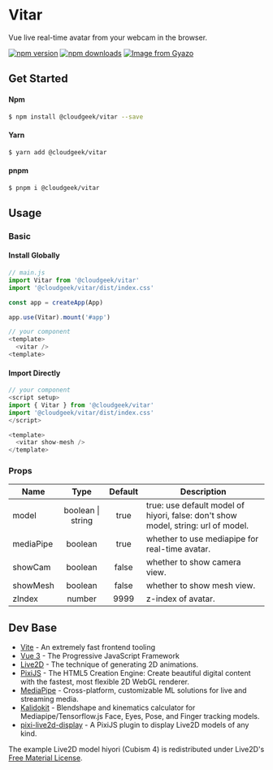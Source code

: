 # Vitar

Vue live real-time avatar from your webcam in the browser. 

[![npm version](https://img.shields.io/npm/v/@cloudgeek/vitar.svg?style=flat-square)](https://www.npmjs.com/package/@cloudgeek/vitar)
[![npm downloads](https://img.shields.io/npm/dm/@cloudgeek/vitar.svg?style=flat-square)](https://www.npmjs.com/package/@cloudgeek/vitar)
[![Image from Gyazo](https://i.gyazo.com/27e34834ad835dcd2e6fcdf9c775539a.gif)](https://gyazo.com/27e34834ad835dcd2e6fcdf9c775539a)
## Get Started

#### Npm

``` bash
$ npm install @cloudgeek/vitar --save
```

#### Yarn

``` bash
$ yarn add @cloudgeek/vitar
```

#### pnpm

``` bash
$ pnpm i @cloudgeek/vitar
```

## Usage
### Basic
#### Install Globally

```js
// main.js
import Vitar from '@cloudgeek/vitar'
import '@cloudgeek/vitar/dist/index.css'

const app = createApp(App)

app.use(Vitar).mount('#app')
```
```js
// your component
<template>
  <vitar />
<template>
```
#### Import Directly
```js
// your component
<script setup>
import { Vitar } from '@cloudgeek/vitar'
import '@cloudgeek/vitar/dist/index.css'
</script>

<template>
  <vitar show-mesh />
</template>
```

### Props

| Name           | Type             | Default          | Description |
| -------------- | :--------------: | :--------------: | -------------- |
| model          | boolean \| string| true             | true: use default model of hiyori, false: don't show model, string: url of model.|
| mediaPipe       | boolean         | true             | whether to use mediapipe for real-time avatar.|
| showCam        | boolean          | false            | whether to show camera view.|
| showMesh       | boolean          | false            | whether to show mesh view.|
| zIndex         | number           | 9999             | z-index of avatar.|

## Dev Base
- [Vite](https://vitejs.dev) - An extremely fast frontend tooling
- [Vue 3](https://vuejs.org/) - The Progressive
JavaScript Framework
- [Live2D](https://www.live2d.com/) - The technique of generating 2D animations.
- [PixiJS](https://github.com/pixijs/pixijs) - The HTML5 Creation Engine: Create beautiful digital content with the fastest, most flexible 2D WebGL renderer.
- [MediaPipe](https://mediapipe.dev/) - Cross-platform, customizable ML solutions for live and streaming media.
- [Kalidokit](https://github.com/yeemachine/kalidokit) - Blendshape and kinematics calculator for Mediapipe/Tensorflow.js Face, Eyes, Pose, and Finger tracking models.
- [pixi-live2d-display](https://github.com/guansss/pixi-live2d-display) - A PixiJS plugin to display Live2D models of any kind.


The example Live2D model hiyori (Cubism 4) is redistributed under Live2D's [Free Material License](https://www.live2d.com/eula/live2d-free-material-license-agreement_en.html).
